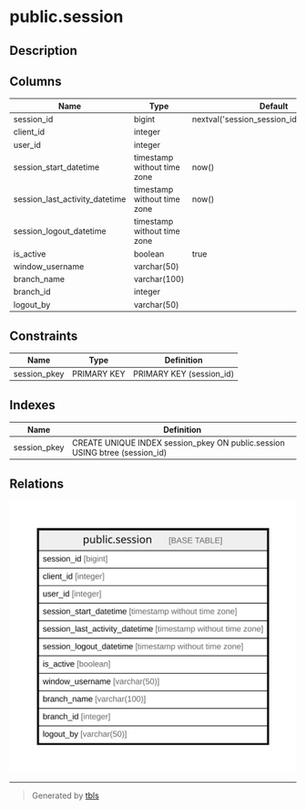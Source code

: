 # public.session

## Description

## Columns

| Name | Type | Default | Nullable | Children | Parents | Comment |
| ---- | ---- | ------- | -------- | -------- | ------- | ------- |
| session_id | bigint | nextval('session_session_id_seq'::regclass) | false |  |  |  |
| client_id | integer |  | true |  |  |  |
| user_id | integer |  | true |  |  |  |
| session_start_datetime | timestamp without time zone | now() | true |  |  |  |
| session_last_activity_datetime | timestamp without time zone | now() | true |  |  |  |
| session_logout_datetime | timestamp without time zone |  | true |  |  |  |
| is_active | boolean | true | true |  |  |  |
| window_username | varchar(50) |  | true |  |  |  |
| branch_name | varchar(100) |  | true |  |  |  |
| branch_id | integer |  | true |  |  |  |
| logout_by | varchar(50) |  | true |  |  |  |

## Constraints

| Name | Type | Definition |
| ---- | ---- | ---------- |
| session_pkey | PRIMARY KEY | PRIMARY KEY (session_id) |

## Indexes

| Name | Definition |
| ---- | ---------- |
| session_pkey | CREATE UNIQUE INDEX session_pkey ON public.session USING btree (session_id) |

## Relations

![er](public.session.svg)

---

> Generated by [tbls](https://github.com/k1LoW/tbls)
